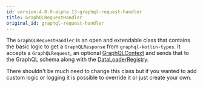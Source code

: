 ```yaml
---
id: version-4.0.0-alpha.13-graphql-request-handler
title: GraphQLRequestHandler
original_id: graphql-request-handler
---
```


The `GraphQLRequestHandler` is an open and extendable class that contains the basic logic to get a `GraphQLResponse` from `graphql-kotlin-types`.
It accepts a `GraphQLRequest`, an optional [GraphQLContext](./graphql-context-factory.md) and sends that to the GraphQL schema along with the [DataLoaderRegistry](data-loaders.md).

There shouldn't be much need to change this class but if you wanted to add custom logic or logging it is possible to override it or just create your own.
